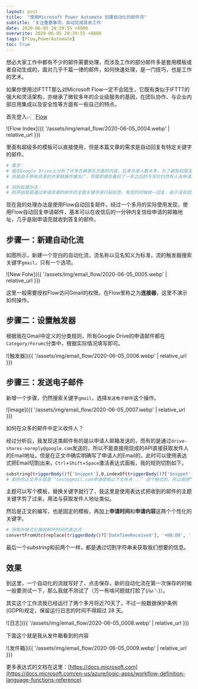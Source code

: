 ```yaml
---
layout: post
title:  "使用Microsoft Power Automate 创建自动化的邮件流"
subtitle: '关注重要事项，自动完成其余工作'
date: 2020-06-05 20:39:55 +0800
overwrite: 2020-06-05 20:39:55 +0800
tags: [Flow,PowerAutomate]
toc: True
---
```


想必大家工作中都有不少的邮件需要处理，而涉及工作的部分邮件多是套用模板或者自动生成的，面对几乎千篇一律的邮件，如何快速处理，是一门技巧，也是工作的艺术。

<!--excerpt-->

如果你使用过IFTTT那么对Microsoft Flow一定不会陌生，它既有类似于IFTTT的强大和灵活架构，亦继承了微软多年的企业级服务的基因，在团队协作、与企业内部应用集成以及安全性等方面有一些自己的特点。

首先登入👉🏻[Flow](https://asia.flow.microsoft.com)

![Flow Index]({{ '/assets/img/email_flow/2020-06-05_0004.webp' | relative_url }})

里面有超级多的模板可以直接使用，但是本篇文章的需求是自动回复有特定关键字的邮件。

```bash
# 需求：
# 我在Google Drive上分析了许多古典音乐方面的内容，后来共享人数太多，为了避免权限混乱，我把所有资源备份到了Team Drive，现在叫Shared Drive。
# 但是由于原有资源的共享链接传播太广，导致即使在备份了一年之后的今天也仍然有人去申请这个资源的权限。

# 旧的处理办法：
# 刚开始我是通过申请资源的邮件的主题关键字进行贴标签，有空的时候统一回复，由于没有固定的时间，偶尔也会一个月回一次。
```

现在我的处理办法是使用Flow自动回复邮件，经过一个多月的实际使用发现，使用Flow自动回复申请邮件，基本可以在收信后的一分钟内复信给申请的邮箱地址，几乎是刚申请完就收到答复的邮件。

## 步骤一：新建自动化流

如图所示，新建一个空白的自动化流，流名称以见名知义为标准，流的触发器搜索关键字`gmail`，只有一个选项。

![New Folw]({{ '/assets/img/email_flow/2020-06-05_0005.webp' | relative_url }})

这里一般需要授权Flow访问Gmail的权限，在Flow里称之为**连接器**，这里不演示如何操作。

## 步骤二：设置触发器

根据我在Gmail中定义的分类规则，所有Google Drive的申请邮件都在`Category/Forums`分类中，根据实际情况填写即可。

![触发器]({{ '/assets/img/email_flow/2020-06-05_0006.webp' | relative_url }})

## 步骤三：发送电子邮件

新增一个步骤，仍然搜索关键字`gmail`，选择`发送电子邮件`这个操作。

![image]({{ '/assets/img/email_flow/2020-06-05_0007.webp' | relative_url }})

如何在众多的邮件中定义收件人？

经过分析后，我发现这类邮件有的是以申请人邮箱发送的，而有的是通过`drive-shares-noreply@google.com`发送的，所以不能直接用现成的API直接获取发件人的Email地址。但是在正文中确实明确写了申请人的Email的，此时可以使用表达式把Email切割出来，`Ctrl`+`Shift`+`Space`激活表达式面板，我的规则切割如下。

```bash
substring(triggerBody()?['Snippet'],0,indexOf(triggerBody()?['Snippet'],'申请使用'))
# 邮件的正文开头就是 “test@gmail.com申请使用以下文件夹...” 这个格式的，所以我把“申请使用”前面的字符串剪过来就可以用了
```

主题可以写个模板，替换关键字就行了，我这里是使用表达式把收到的邮件的主题关键字剪了过来，用法与获取发件人地址类似。

然后是正文的编写，也是固定的模板，再加上**申请时间**和**申请内容**这两个个性化的关键字。

```bash
# 获取并格式化接收邮件时间的表达式
convertFromUtc(replace(triggerBody()?['DateTimeReceived'], '+00:00', '.0000000Z'), 'China Standard Time', 'yyyy年M月d日HH:mm:ss')
```

最后一个*substring*和前两个一样，都是通过切割字符串来获取我们想要的信息。

## 效果

到这里，一个自动化的流就写好了，点击保存，新的自动化流在第一次保存的时候一般要测试一下，那么我就不测试了（万一有啥问题就打脸了(*/ω＼*)）。

其实这个工作流我已经运行了两个多月将近70天了，不过一般数据保护条例(GDPR)规定，保留运行日志的时间不得超过 28 天。

![日志]({{ '/assets/img/email_flow/2020-06-05_0008.webp' | relative_url }})

下面这个就是我从发件箱看到的内容

![发件箱]({{ '/assets/img/email_flow/2020-06-05_0009.webp' | relative_url }})


更多表达式的文档在这里：[https://docs.microsoft.com](https://docs.microsoft.com/en-us/azure/logic-apps/workflow-definition-language-functions-reference)
